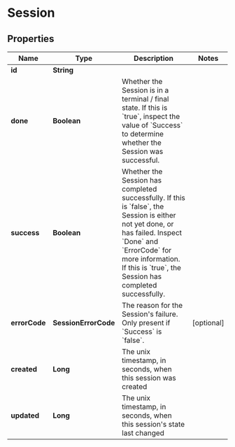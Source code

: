 

# Session


## Properties

| Name | Type | Description | Notes |
|------------ | ------------- | ------------- | -------------|
|**id** | **String** |  |  |
|**done** | **Boolean** | Whether the Session is in a terminal / final state.              If this is &#x60;true&#x60;, inspect the value of &#x60;Success&#x60; to determine whether the Session was successful. |  |
|**success** | **Boolean** | Whether the Session has completed successfully.              If this is &#x60;false&#x60;, the Session is either not yet done, or has failed. Inspect &#x60;Done&#x60; and &#x60;ErrorCode&#x60; for more information. If this is &#x60;true&#x60;, the Session has completed successfully. |  |
|**errorCode** | **SessionErrorCode** | The reason for the Session&#39;s failure.              Only present if &#x60;Success&#x60; is &#x60;false&#x60;. |  [optional] |
|**created** | **Long** | The unix timestamp, in seconds, when this session was created |  |
|**updated** | **Long** | The unix timestamp, in seconds, when this session&#39;s state last changed |  |



